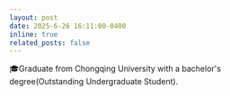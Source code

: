 ```yaml
---
layout: post
date: 2025-6-26 16:11:00-0400
inline: true
related_posts: false
---
```


🎓Graduate from Chongqing University with a bachelor's degree(Outstanding Undergraduate Student).

